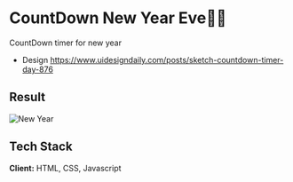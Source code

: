 # CountDown New Year Eve🎇🎇

CountDown timer for new year
- Design https://www.uidesigndaily.com/posts/sketch-countdown-timer-day-876
## Result

![New Year](https://github.com/shivam66151/CountDown-NewYearEve/blob/master/New%20Year.gif)


## Tech Stack

**Client:** HTML, CSS, Javascript


